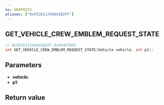 ```yaml
---
ns: GRAPHICS
aliases: ["0xFE26117A5841B2FF"]
---
```

## GET_VEHICLE_CREW_EMBLEM_REQUEST_STATE

```c
// 0xFE26117A5841B2FF 0x4F4D76E8
int GET_VEHICLE_CREW_EMBLEM_REQUEST_STATE(Vehicle vehicle, int p1);
```

## Parameters
* **vehicle**:
* **p1**:

## Return value
